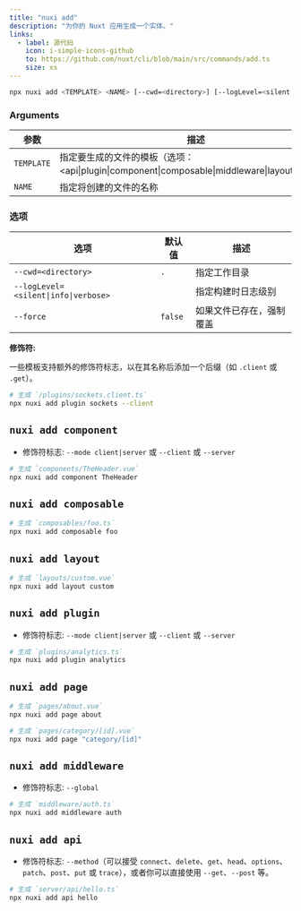 ```yaml
---
title: "nuxi add"
description: "为你的 Nuxt 应用生成一个实体。"
links:
  - label: 源代码
    icon: i-simple-icons-github
    to: https://github.com/nuxt/cli/blob/main/src/commands/add.ts
    size: xs
---
```


<!--add-cmd-->
```bash [Terminal]
npx nuxi add <TEMPLATE> <NAME> [--cwd=<directory>] [--logLevel=<silent|info|verbose>] [--force]
```
<!--/add-cmd-->

### Arguments

<!--add-args-->
参数 | 描述
--- | ---
`TEMPLATE` | 指定要生成的文件的模板（选项：<api\|plugin\|component\|composable\|middleware\|layout\|page>）
`NAME` | 指定将创建的文件的名称
<!--/add-args-->

### 选项

<!--add-opts-->
选项 | 默认值 | 描述
--- | --- | ---
`--cwd=<directory>` | `.` | 指定工作目录
`--logLevel=<silent\|info\|verbose>` |  | 指定构建时日志级别
`--force` | `false` | 如果文件已存在，强制覆盖
<!--/add-opts-->

**修饰符:**

一些模板支持额外的修饰符标志，以在其名称后添加一个后缀（如 `.client` 或 `.get`）。

```bash [Terminal]
# 生成 `/plugins/sockets.client.ts`
npx nuxi add plugin sockets --client
```

## `nuxi add component`

* 修饰符标志: `--mode client|server` 或 `--client` 或 `--server`

```bash [Terminal]
# 生成 `components/TheHeader.vue`
npx nuxi add component TheHeader
```

## `nuxi add composable`

```bash [Terminal]
# 生成 `composables/foo.ts`
npx nuxi add composable foo
```

## `nuxi add layout`

```bash [Terminal]
# 生成 `layouts/custom.vue`
npx nuxi add layout custom
```

## `nuxi add plugin`

* 修饰符标志: `--mode client|server` 或 `--client` 或 `--server`

```bash [Terminal]
# 生成 `plugins/analytics.ts`
npx nuxi add plugin analytics
```

## `nuxi add page`

```bash [Terminal]
# 生成 `pages/about.vue`
npx nuxi add page about
```

```bash [Terminal]
# 生成 `pages/category/[id].vue`
npx nuxi add page "category/[id]"
```

## `nuxi add middleware`

* 修饰符标志: `--global`

```bash [Terminal]
# 生成 `middleware/auth.ts`
npx nuxi add middleware auth
```

## `nuxi add api`

* 修饰符标志: `--method`（可以接受 `connect`、`delete`、`get`、`head`、`options`、`patch`、`post`、`put` 或 `trace`），或者你可以直接使用 `--get`、`--post` 等。

```bash [Terminal]
# 生成 `server/api/hello.ts`
npx nuxi add api hello
```
